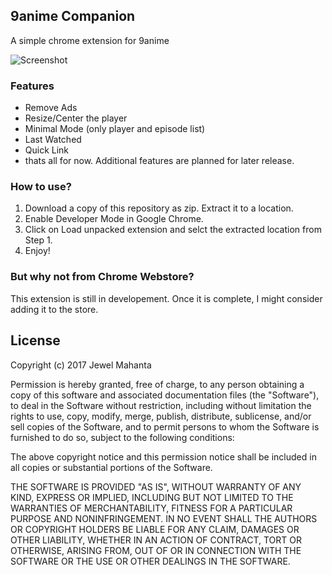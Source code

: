 ## 9anime Companion
A simple chrome extension for 9anime


![Screenshot](https://image.ibb.co/jYsNFa/1.png)

### Features
* Remove Ads
* Resize/Center the player
* Minimal Mode (only player and episode list)
* Last Watched
* Quick Link
* thats all for now. Additional features are planned for later release.

### How to use?
1. Download a copy of this repository as zip. Extract it to a location.
2. Enable Developer Mode in Google Chrome.
3. Click on Load unpacked extension and selct the extracted location from Step 1.
4. Enjoy!

### But why not from Chrome Webstore?
This extension is still in developement. Once it is complete, I might consider adding it to the store.

## License
Copyright (c) 2017 Jewel Mahanta

Permission is hereby granted, free of charge, to any person obtaining a copy
of this software and associated documentation files (the "Software"), to deal
in the Software without restriction, including without limitation the rights
to use, copy, modify, merge, publish, distribute, sublicense, and/or sell
copies of the Software, and to permit persons to whom the Software is
furnished to do so, subject to the following conditions:

The above copyright notice and this permission notice shall be included in all
copies or substantial portions of the Software.

THE SOFTWARE IS PROVIDED "AS IS", WITHOUT WARRANTY OF ANY KIND, EXPRESS OR
IMPLIED, INCLUDING BUT NOT LIMITED TO THE WARRANTIES OF MERCHANTABILITY,
FITNESS FOR A PARTICULAR PURPOSE AND NONINFRINGEMENT. IN NO EVENT SHALL THE
AUTHORS OR COPYRIGHT HOLDERS BE LIABLE FOR ANY CLAIM, DAMAGES OR OTHER
LIABILITY, WHETHER IN AN ACTION OF CONTRACT, TORT OR OTHERWISE, ARISING FROM,
OUT OF OR IN CONNECTION WITH THE SOFTWARE OR THE USE OR OTHER DEALINGS IN THE
SOFTWARE.
